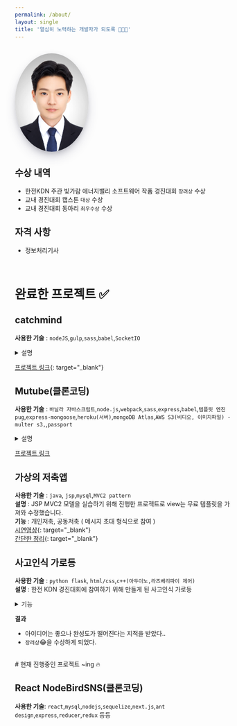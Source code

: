 ```yaml
---
permalink: /about/
layout: single
title: '열심히 노력하는 개발자가 되도록 🧑🏻‍💻'
---
```


<br>

<img src='/assets/images/chanhoprofile.jpg' alt='profile' style="width:170px; border-radius: 60%; box-shadow: rgba(50, 50, 93, 0.25) 0px 13px 27px -5px, rgba(0, 0, 0, 0.3) 0px 8px 16px -8px, rgba(0, 0, 0, 0.024) 0px -6px 16px -6px;"/>

## 수상 내역

- 한전KDN 주관 빛가람 에너지밸리 소프트웨어 작품 경진대회 `장려상` 수상
- 교내 경진대회 캡스톤 `대상` 수상
- 교내 경진대회 동아리 `최우수상` 수상

## 자격 사항

- 정보처리기사

<br>

# 완료한 프로젝트 ✅

## catchmind

**사용한 기술** : `nodeJS`,`gulp`,`sass`,`babel`,`SocketIO` <br>

<details markdown="1">
<summary>설명</summary>

- Socket을 이용하여 실시간 채팅 + 캔버스를 사용해 캐치마인드를 구현하고 heroku 서버에 배포해봤습니다.
- 2명 이상의 유저가 접속했을 때 게임 시작, 게임 진행자인 방장이 나가면 게임 종료
- 문제를 내는 출제자는 랜덤으로 정해지고, 출제자가 되면 **_채팅기능 비활성화_**, **_그리기 기능 활성화_**
- **_실시간 채팅_**, **_실시간 접속 알림_**,**_접속한 유저 확인(점수)_**

</details>

[프로젝트 링크](https://catchmind-ych.herokuapp.com/){: target="\_blank"}

## Mutube(클론코딩)

**사용한 기술** : `바닐라 자바스크립트`,`node.js`,`webpack`,`sass`,`express`,`babel`,`템플릿 엔진 pug`,`express-mongoose`,`heroku(서버)`,`mongoDB Atlas`,`AWS S3(비디오, 이미지파일) - multer s3,`,`passport` <br>

<details markdown="1">
<summary>설명</summary>
- 프론트엔드 개발자로 분야를 정하고 처음 클론코딩 인강을 보고 배우며 만들어 본 프로젝트로 프론트엔드와 백엔드를 모두 다루고 heroku 서버에 배포까지 해봤다.
- 클론코딩 공부를 하며 그대로 따라하는게 아닌 다르게 커스터마이징도 해보았다. 화면에 따른 헤더바 변화와 동영상에서 댓글 부분을 직접 html과 css를 활용하여 유튜브와 거의 비슷하게 만들어 보았다. <br>

</details>

[프로젝트 링크](https://powerful-fortress-80578.herokuapp.com/)

## 가상의 저축앱

**사용한 기술** : `java`, `jsp`,`mysql`,`MVC2 pattern` <br>
**설명** : JSP MVC2 모델을 실습하기 위해 진행한 프로젝트로 view는 무료 템플릿을 가져와 수정했습니다.<br>
**기능** : 개인저축, 공동저축 ( 메시지 초대 형식으로 참여 ) <br>
[시연영상](https://tv.kakao.com/v/405624719){: target="\_blank"}<br>
[간단한 정리](https://studyingych.tistory.com/21){: target="\_blank"}

## 사고인식 가로등

**사용한 기술** : `python flask`, `html/css`,`c++(아두이노,라즈베리파이 제어)` <br>
**설명** : 한전 KDN 경진대회에 참여하기 위해 만들게 된 사고인식 가로등<br>

<details markdown="1">
<summary>기능</summary>

- 기본적인 조도센서를 활용해 광량을 측정하여 LED 빛 밝기를 조절하여 전력사용량 감소, 이외 미세먼지와 충격감지도 가능하도록 했다.
- 핵심은 소리감지 센서를 이용하여 사고시 발생하는 소리쪽으로 서보모터 방향을 회전시키는 것, 원래 의도는 소리가 난 방향을 찾아 정확히 그 각도로만 회전해야 하는데 실력 부족 및 그러한 센서가 존재하지 않아 좌 우 끝에 소리감지센서를 설치하여 소리가 가장 크게 난 방향으로 서보모터를 좌 우로 회전시키도록 구현하였다.
- 소리감지센서가 소리를 인식하면 서보모터가 소리가 난 방향으로 회전하고 web에서 사고감지라는 알림을 띄우고 알림 클릭시 라즈베리파이와 연동된 카메라를 통해 현장을 확인할 수 있도록 구현 <br>

</details>

**결과**

- 아이디어는 좋으나 완성도가 떨어진다는 지적을 받았다..
- `장려상`😂을 수상하게 되었다. <br>

<br>
# 현재 진행중인 프로젝트 ~ing 🔥

## React NodeBirdSNS(클론코딩)

**사용한 기술**: `react`,`mysql`,`nodejs`,`sequelize`,`next.js`,`ant design`,`express`,`reducer`,`redux` 등등
